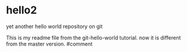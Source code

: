 # hello2
yet another hello world repository on git

This is my readme file from the git-hello-world tutorial.  now it is different from the master version.
#comment
